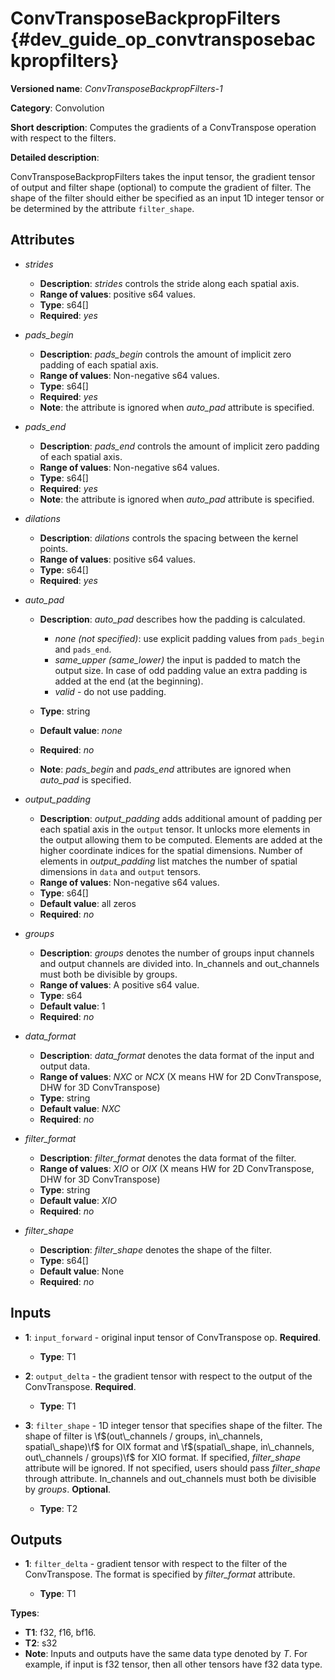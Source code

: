 # ConvTransposeBackpropFilters {#dev_guide_op_convtransposebackpropfilters}

**Versioned name**: *ConvTransposeBackpropFilters-1*

**Category**: Convolution

**Short description**: Computes the gradients of a ConvTranspose operation with
respect to the filters.

**Detailed description**:

ConvTransposeBackpropFilters takes the input tensor, the gradient tensor of
output and filter shape (optional) to compute the gradient of filter. The shape
of the filter should either be specified as an input 1D integer tensor or be
determined by the attribute ``filter_shape``.

## Attributes

* *strides*

  * **Description**: *strides* controls the stride along each spatial axis.
  * **Range of values**: positive s64 values.
  * **Type**: s64[]
  * **Required**: *yes*

* *pads_begin*

  * **Description**: *pads_begin* controls the amount of implicit zero padding
    of each spatial axis.
  * **Range of values**: Non-negative s64 values.
  * **Type**: s64[]
  * **Required**: *yes*
  * **Note**: the attribute is ignored when *auto_pad* attribute is specified.

* *pads_end*

  * **Description**: *pads_end* controls the amount of implicit zero padding of
    each spatial axis.
  * **Range of values**: Non-negative s64 values.
  * **Type**: s64[]
  * **Required**: *yes*
  * **Note**: the attribute is ignored when *auto_pad* attribute is specified.

* *dilations*

  * **Description**: *dilations* controls the spacing between the kernel points.
  * **Range of values**: positive s64 values.
  * **Type**: s64[]
  * **Required**: *yes*

* *auto_pad*

  * **Description**: *auto_pad* describes how the padding is calculated.

    * *none (not specified)*: use explicit padding values from ``pads_begin``
      and ``pads_end``.
    * *same_upper (same_lower)* the input is padded to match the output size.
      In case of odd padding value an extra padding is added at the end
      (at the beginning).
    * *valid* - do not use padding.

  * **Type**: string
  * **Default value**: *none*
  * **Required**: *no*
  * **Note**: *pads_begin* and *pads_end* attributes are ignored when *auto_pad*
    is specified.

* *output_padding*

  * **Description**: *output_padding* adds additional amount of padding per
    each spatial axis in the ``output`` tensor. It unlocks more elements in the
    output allowing them to be computed. Elements are added at the higher
    coordinate indices for the spatial dimensions. Number of elements in
    *output_padding* list matches the number of spatial dimensions in ``data``
    and ``output`` tensors.
  * **Range of values**: Non-negative s64 values.
  * **Type**: s64[]
  * **Default value**: all zeros
  * **Required**: *no*

* *groups*

  * **Description**: *groups* denotes the number of groups input channels and
    output channels are divided into. In_channels and out_channels must both be
    divisible by groups.
  * **Range of values**: A positive s64 value.
  * **Type**: s64
  * **Default value**: 1
  * **Required**: *no*

* *data_format*

  * **Description**: *data_format* denotes the data format of the input and
    output data.
  * **Range of values**: *NXC* or *NCX* (X means HW for 2D ConvTranspose, DHW
    for 3D ConvTranspose)
  * **Type**: string
  * **Default value**: *NXC*
  * **Required**: *no*

* *filter_format*

  * **Description**: *filter_format* denotes the data format of the filter.
  * **Range of values**: *XIO* or *OIX* (X means HW for 2D ConvTranspose, DHW
    for 3D ConvTranspose)
  * **Type**: string
  * **Default value**: *XIO*
  * **Required**: *no*

* *filter_shape*

  * **Description**: *filter_shape* denotes the shape of the filter.
  * **Type**: s64[]
  * **Default value**: None
  * **Required**: *no*

## Inputs

* **1**: ``input_forward`` - original input tensor of ConvTranspose op.
  **Required**.

  * **Type**: T1

* **2**: ``output_delta`` - the gradient tensor with respect to the output of
  the ConvTranspose. **Required**.

  * **Type**: T1

* **3**: ``filter_shape`` - 1D integer tensor that specifies shape of the
  filter. The shape of filter is \f$(out\_channels / groups, in\_channels,
  spatial\_shape)\f$ for OIX format and \f$(spatial\_shape, in\_channels,
  out\_channels / groups)\f$ for XIO format. If specified, *filter_shape*
  attribute will be ignored. If not specified, users should pass *filter_shape*
  through attribute. In_channels and out_channels must both be divisible by
  *groups*.
  **Optional**.

  * **Type**: T2

## Outputs

* **1**: ``filter_delta`` - gradient tensor with respect to the filter of the
  ConvTranspose. The format is specified by *filter_format* attribute.

  * **Type**: T1

**Types**:

* **T1**: f32, f16, bf16.
* **T2**: s32
* **Note**: Inputs and outputs have the same data type denoted by *T*. For
  example, if input is f32 tensor, then all other tensors have f32 data type.

